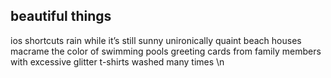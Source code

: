## beautiful things

ios shortcuts
rain while it’s still sunny
unironically quaint beach houses
macrame
the color of swimming pools
greeting cards from family members with excessive glitter
t-shirts washed many times
\n
